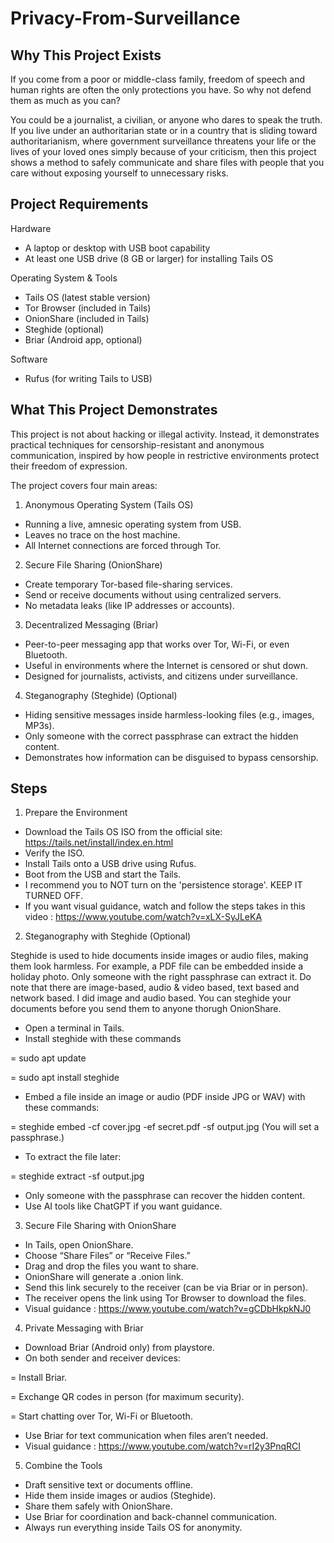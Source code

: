 # Privacy-From-Surveillance

## Why This Project Exists

If you come from a poor or middle-class family, freedom of speech and human rights are often the only protections you have. So why not defend them as much as you can?

You could be a journalist, a civilian, or anyone who dares to speak the truth. If you live under an authoritarian state or in a country that is sliding toward authoritarianism, where government surveillance threatens your life or the lives of your loved ones simply because of your criticism, then this project shows a method to safely communicate and share files with people that you care without exposing yourself to unnecessary risks.

## Project Requirements

Hardware
- A laptop or desktop with USB boot capability
- At least one USB drive (8 GB or larger) for installing Tails OS

Operating System & Tools
- Tails OS (latest stable version)
- Tor Browser (included in Tails)
- OnionShare (included in Tails)
- Steghide (optional)
- Briar (Android app, optional)

Software
- Rufus (for writing Tails to USB)

## What This Project Demonstrates

This project is not about hacking or illegal activity. Instead, it demonstrates practical techniques for censorship-resistant and anonymous communication, inspired by how people in restrictive environments protect their freedom of expression.

The project covers four main areas:

1. Anonymous Operating System (Tails OS)
 - Running a live, amnesic operating system from USB.
 - Leaves no trace on the host machine.
 - All Internet connections are forced through Tor.

2. Secure File Sharing (OnionShare)
 - Create temporary Tor-based file-sharing services.
 - Send or receive documents without using centralized servers.
 - No metadata leaks (like IP addresses or accounts).

3. Decentralized Messaging (Briar)
 - Peer-to-peer messaging app that works over Tor, Wi-Fi, or even Bluetooth.
 - Useful in environments where the Internet is censored or shut down.
 - Designed for journalists, activists, and citizens under surveillance.
   
4. Steganography (Steghide) (Optional)
 - Hiding sensitive messages inside harmless-looking files (e.g., images, MP3s).
 - Only someone with the correct passphrase can extract the hidden content.
 - Demonstrates how information can be disguised to bypass censorship.

## Steps

1. Prepare the Environment
- Download the Tails OS ISO from the official site: https://tails.net/install/index.en.html
- Verify the ISO.
- Install Tails onto a USB drive using Rufus.
- Boot from the USB and start the Tails.
- I recommend you to NOT turn on the 'persistence storage'. KEEP IT TURNED OFF.
- If you want visual guidance, watch and follow the steps takes in this video : https://www.youtube.com/watch?v=xLX-SyJLeKA

2. Steganography with Steghide (Optional)
   
Steghide is used to hide documents inside images or audio files, making them look harmless. For example, a PDF file can be embedded inside a holiday photo. Only someone with the right passphrase can extract it. Do note that there are image-based, audio & video based, text based and network based. I did image and audio based. You can steghide your documents before you send them to anyone thorugh OnionShare.

- Open a terminal in Tails.
- Install steghide with these commands
  
= sudo apt update

= sudo apt install steghide

- Embed a file inside an image or audio (PDF inside JPG or WAV) with these commands:
  
= steghide embed -cf cover.jpg -ef secret.pdf -sf output.jpg
  (You will set a passphrase.)
  
- To extract the file later:
  
= steghide extract -sf output.jpg

- Only someone with the passphrase can recover the hidden content.
- Use AI tools like ChatGPT if you want guidance.

3. Secure File Sharing with OnionShare
- In Tails, open OnionShare.
- Choose “Share Files” or “Receive Files.”
- Drag and drop the files you want to share.
- OnionShare will generate a .onion link.
- Send this link securely to the receiver (can be via Briar or in person).
- The receiver opens the link using Tor Browser to download the files.
- Visual guidance : https://www.youtube.com/watch?v=gCDbHkpkNJ0 

4. Private Messaging with Briar
- Download Briar (Android only) from playstore.
- On both sender and receiver devices:
  
= Install Briar.

= Exchange QR codes in person (for maximum security).

= Start chatting over Tor, Wi-Fi or Bluetooth.

- Use Briar for text communication when files aren’t needed.
- Visual guidance : https://www.youtube.com/watch?v=rI2y3PnqRCI

5. Combine the Tools
- Draft sensitive text or documents offline.
- Hide them inside images or audios (Steghide).
- Share them safely with OnionShare.
- Use Briar for coordination and back-channel communication.
- Always run everything inside Tails OS for anonymity.




